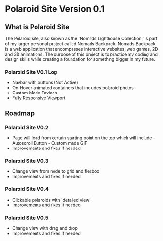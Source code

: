 # Polaroid Site Version 0.1
## What is Polaroid Site 

The Polaroid site, also known as the 'Nomads Lighthouse Collection,' is part of my larger personal project called Nomads Backpack. Nomads Backpack is a web application that encompasses interactive websites, web games, 2D and 3D animations. The purpose of this project is to practice my coding and design skills while creating a foundation for something bigger in my future.

### Polaroid Site V0.1 Log

- Navbar with buttons (Not Active)
- On-Hover animated containers that includes polaroid photos
- Custom Made Favicon 
- Fully Responsive Viewport

## Roadmap 

### Polaroid Site V0.2 
- Page will load from certain starting point on the top which will include 
      - Autoscroll Button 
      - Custom made GIF 
- Improvements and fixes if needed


### Polaroid Site V0.3 
-  Change view from node to grid and flexbox
- Improvements and fixes if needed


### Polaroid Site V0.4 
- Clickable polaroids with 'detailed view'
- Improvements and fixes if needed


### Polaroid Site V0.5 
- Change view with drag and drop
- Improvements and fixes if needed
